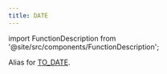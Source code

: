 ```yaml
---
title: DATE
---
```

import FunctionDescription from '@site/src/components/FunctionDescription';

<FunctionDescription description="Introduced or updated: v1.2.375"/>

Alias for [TO_DATE](to-date).
